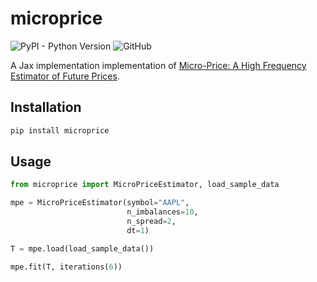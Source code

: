# microprice

![PyPI - Python Version](https://img.shields.io/pypi/pyversions/microprice)
![GitHub](https://img.shields.io/github/license/alexandrebrilhante/quantnet)

A Jax implementation implementation of [Micro-Price: A High Frequency Estimator of Future Prices](https://papers.ssrn.com/sol3/papers.cfm?abstract_id=2970694).

## Installation
```bash
pip install microprice
```

## Usage
```python
from microprice import MicroPriceEstimator, load_sample_data

mpe = MicroPriceEstimator(symbol="AAPL",
                          n_imbalances=10,
                          n_spread=2,
                          dt=1)

T = mpe.load(load_sample_data())

mpe.fit(T, iterations(6))
```